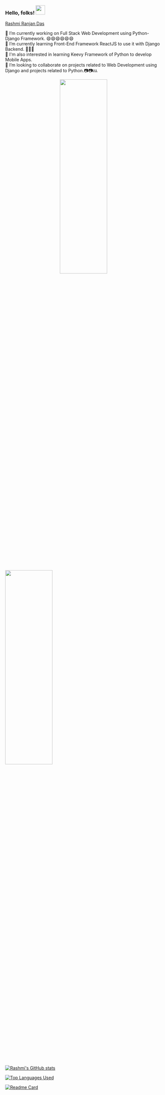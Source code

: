 ### Hello, folks! <img src="https://raw.githubusercontent.com/MartinHeinz/MartinHeinz/master/wave.gif" width="30px">

[Rashmi Ranjan Das](https://github.com/WebDesign4New)

<!--
**WebDesign4New/WebDesign4New** is a ✨ _special_ ✨ repository because its `README.md` (this file) appears on your GitHub profile.

Here are some ideas to get you started:

- 🔭 I’m currently working on ...
- 🌱 I’m currently learning ...
- 👯 I’m looking to collaborate on ...
- 🤔 I’m looking for help with ...
- 💬 Ask me about ...
- 📫 How to reach me: ...
- 😄 Pronouns: ...
- ⚡ Fun fact: ...
-->
 🔭 I’m currently working on Full Stack Web Development using Python-Django Framework. 😄😄😄😄😄😄<br>
 🌱 I’m currently learning Front-End Framework ReactJS to use it with Django Backend. 👲👲👲<br>
 🌱 I'm also interested in learning Keevy Framework of Python to develop Mobile Apps.<br>
 👯 I’m looking to collaborate on projects related to Web Development using Django and projects related to Python.📷📷📞📞📞<br>
 
 <div style="text-align: center;">
   <img src="https://lh6.googleusercontent.com/rU8dZ0x67y63AeujFhM79UG_I3ZagEqTmDffagrUVuBI5eXPHtW2Z7zP1KU1MLKtl0wU5eNS_QHU-9v3GUJgxlKYeAR1yKADY8xCj7xMrpL8z9Rr2Zde9_OGsmXTigvBr7DEWggV" width="55%" height="40%">
 </div>
 
<br>
<img src = "https://i.pinimg.com/originals/41/a3/04/41a3041c02de23b097fa1c5be788a9eb.gif" width="55%" height="40%">
<br><br>

[![Rashmi's GitHub stats](https://github-readme-stats.vercel.app/api?username=WebDesign4New&count_private=true&theme=radical&layout=compact)](https://github.com/WebDesign4Newgithub-readme-stats)

[![Top Languages Used](https://github-readme-stats.vercel.app/api/top-langs/?username=WebDesign4New&layout=compact)](https://github.com/WebDesign4New/github-readme-stats)

[![Readme Card](https://github-readme-stats.vercel.app/api/pin/?username=WebDesign4New&repo=attendanceproject)](https://github.com/WebDesign4New/attendanceproject)
 
 

